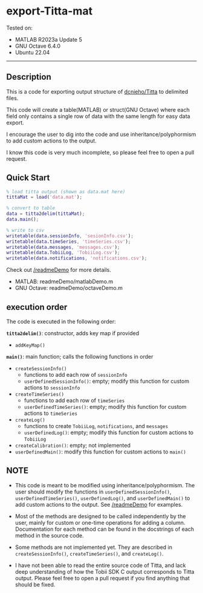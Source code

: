 # export-Titta-mat

Tested on:

- MATLAB R2023a Update 5
- GNU Octave 6.4.0
- Ubuntu 22.04

---

## Description

This is a code for exporting output structure of [dcnieho/Titta](https://github.com/dcnieho/Titta.git) to delimited files.

This code will create a table(MATLAB) or struct(GNU Octave) where each field only contains a single row of data with the same length for easy data export.

I encourage the user to dig into the code and use inheritance/polyphormism to add custom actions to the output.

I know this code is very much incomplete, so please feel free to open a pull request.

## Quick Start

```matlab
% load titta output (shown as data.mat here)
tittaMat = load('data.mat');

% convert to table
data = titta2delim(tittaMat);
data.main();

% write to csv
writetable(data.sessionInfo, 'sesionInfo.csv');
writetable(data.timeSeries, 'timeSeries.csv');
writetable(data.messages, 'messages.csv');
writetable(data.TobiiLog, 'TobiiLog.csv');
writetable(data.notifications, 'notifications.csv');
```

Check out [/readmeDemo](./readDemo) for more details.

- MATLAB: readmeDemo/matlabDemo.m
- GNU Octave: readmeDemo/octaveDemo.m

## execution order

The code is executed in the following order:

**`titta2delim()`**: constructor, adds key map if provided

- `addKeyMap()`

**`main()`**: main function; calls the following functions in order

- `createSessionInfo()`
  - functions to add each row of `sessionInfo`
  - `userDefinedSessionInfo()`: empty; modify this function for custom actions to `sessionInfo`
- `createTimeSeries()`
  - functions to add each row of `timeSeries`
  - `userDefinedTimeSeries()`: empty; modify this function for custom actions to `timeSeries`
- `createLog()`
  - functions to create `TobiiLog`, `notifications`, and `messages`
  - `userDefinedLog()`: empty; modify this function for custom actions to `TobiiLog`
- `createCalibration()`: empty; not implemented
- `userDefinedMain()`: modify this function for custom actions to `main()`

## NOTE

- This code is meant to be modified using inheritance/polyphormism. The user should modify the functions in `userDefinedSessionInfo()`, `userDefinedTimeSeries()`, `userDefinedLog()`, and `userDefinedMain()` to add custom actions to the output. See [/readmeDemo](./readDemo) for examples.

- Most of the methods are designed to be called independently by the user, mainly for custom or one-time operations for adding a column. Documentation for each method can be found in the docstrings of each method in the source code.

- Some methods are not implemented yet. They are described in `createSessionInfo()`, `createTimeSeries()`, and `createLog()`.

- I have not been able to read the entire source code of Titta, and lack deep understanding of how the Tobii SDK C output corresponds to Titta output. Please feel free to open a pull request if you find anything that should be fixed.
